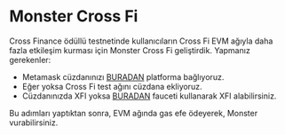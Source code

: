# Monster Cross Fi

Cross Finance ödüllü testnetinde kullanıcıların Cross Fi EVM ağıyla daha fazla etkileşim kurması için Monster Cross Fi geliştirdik. Yapmanız gerekenler:

- Metamask cüzdanınızı [BURADAN](https://monster-cross-fi.vercel.app/) platforma bağlıyoruz.
- Eğer yoksa Cross Fi test ağını cüzdana ekliyoruz.
- Cüzdanınızda XFI yoksa [BURADAN](https://testnet-faucet-nft.vercel.app/) fauceti kullanarak XFI alabilirsiniz.

Bu adımları yaptıktan sonra, EVM ağında gas efe ödeyerek, Monster vurabilirsiniz.
